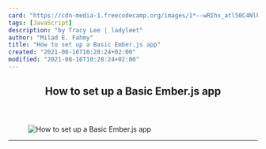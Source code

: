 ```yaml
---
card: "https://cdn-media-1.freecodecamp.org/images/1*--wRIhx_atl50C4NlkMY5Q.jpeg"
tags: [JavaScript]
description: "by Tracy Lee | ladyleet"
author: "Milad E. Fahmy"
title: "How to set up a Basic Ember.js app"
created: "2021-08-16T10:28:24+02:00"
modified: "2021-08-16T10:28:24+02:00"
---
```

<div class="site-wrapper">
<main id="site-main" class="site-main outer">
<div class="inner">
<article class="post-full post tag-javascript tag-web-development tag-ember tag-programming tag-coding ">
<header class="post-full-header">
<h1 class="post-full-title">How to set up a Basic Ember.js app</h1>
</header>
<figure class="post-full-image">
<picture>
<source media="(max-width: 700px)" sizes="1px" srcset="data:image/gif;base64,R0lGODlhAQABAIAAAAAAAP///yH5BAEAAAAALAAAAAABAAEAAAIBRAA7 1w">
<source media="(min-width: 701px)" sizes="(max-width: 800px) 400px,
(max-width: 1170px) 700px,
1400px" srcset="https://cdn-media-1.freecodecamp.org/images/1*--wRIhx_atl50C4NlkMY5Q.jpeg 300w,
https://cdn-media-1.freecodecamp.org/images/1*--wRIhx_atl50C4NlkMY5Q.jpeg 600w,
https://cdn-media-1.freecodecamp.org/images/1*--wRIhx_atl50C4NlkMY5Q.jpeg 1000w,
https://cdn-media-1.freecodecamp.org/images/1*--wRIhx_atl50C4NlkMY5Q.jpeg 2000w">
<img onerror="this.style.display='none'" src="https://cdn-media-1.freecodecamp.org/images/1*--wRIhx_atl50C4NlkMY5Q.jpeg" alt="How to set up a Basic Ember.js app">
</picture>
</figure>
<section class="post-full-content">
<div class="post-content medium-migrated-article">
</div>
<hr>
</section>
</article>
</div>
</main>
</div>
<!-- Google Tag Manager (noscript) -->
<!-- End Google Tag Manager (noscript) -->
